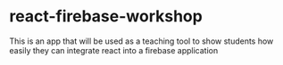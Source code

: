 # react-firebase-workshop
This is an app that will be used as a teaching tool to show students how easily they can integrate react into a firebase application
